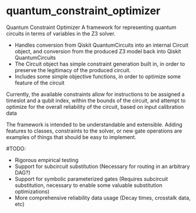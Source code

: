 # quantum_constraint_optimizer

Quantum Constraint Optimizer
A framework for representing quantum circuits in terms of variables in the Z3 solver. 
 - Handles conversion from Qiskit QuantumCircuits into an internal Circuit object, and conversion from the produced Z3 model back into Qiskit QuantumCircuits
 - The Circuit object has simple constraint generation built in, in order to preserve the legitimacy of the produced circuit. 
 - Includes some simple objective functions, in order to optimize some feature of the circuit

Currently, the available constraints allow for instructions to be assigned a timeslot and a qubit index, within the bounds of the circuit, and attempt to optimize for the overall reliability of the circuit, based on input calibration data

The framework is intended to be understandable and extensible. Adding features to classes, constraints to the solver, or new gate operations are examples of things that should be easy to implement. 

#TODO: 
 - Rigorous empirical testing
 - Support for subcircuit substitution (Necessary for routing in an arbitrary DAG?)
 - Support for symbolic parameterized gates (Requires subcircuit substitution, necessary to enable some valuable substitution optimizations)
 - More comprehensive reliability data usage (Decay times, crosstalk data, etc)

